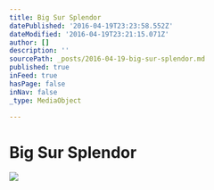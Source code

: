 ```yaml
---
title: Big Sur Splendor
datePublished: '2016-04-19T23:23:58.552Z'
dateModified: '2016-04-19T23:21:15.071Z'
author: []
description: ''
sourcePath: _posts/2016-04-19-big-sur-splendor.md
published: true
inFeed: true
hasPage: false
inNav: false
_type: MediaObject

---
```

# Big Sur Splendor
![](https://the-grid-user-content.s3-us-west-2.amazonaws.com/8cc1474a-3cc3-476f-8399-42c0538f698b.jpg)